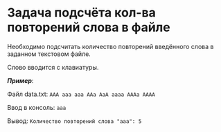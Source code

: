 # Задача подсчёта кол-ва повторений слова в файле

Необходимо подсчитать количество повторений введённого слова в заданном текстовом файле.

Слово вводится с клавиатуры. 

***Пример***: 

Файл data.txt: `AAA aaa aaa AAa AaA aaaa AAAa AAAA`

Ввод в консоль: `aaa`

Вывод: `Количество повторений слова "aaa": 5`